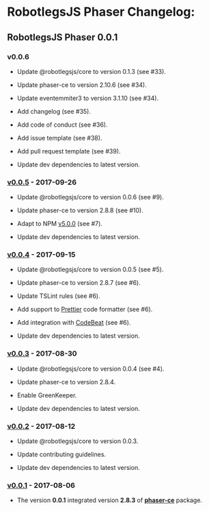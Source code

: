 # RobotlegsJS Phaser Changelog:

## RobotlegsJS Phaser 0.0.1

### v0.0.6

- Update @robotlegsjs/core to version 0.1.3 (see #33).

- Update phaser-ce to version 2.10.6 (see #34).

- Update eventemmiter3 to version 3.1.10 (see #34).

- Add changelog (see #35).

- Add code of conduct (see #36).

- Add issue template (see #38).

- Add pull request template (see #39).

- Update dev dependencies to latest version.

### [v0.0.5](https://github.com/RobotlegsJS/RobotlegsJS-Phaser/releases/tag/0.0.5) - 2017-09-26

- Update @robotlegsjs/core to version 0.0.6 (see #9).

- Update phaser-ce to version 2.8.8 (see #10).

- Adapt to NPM [v5.0.0](http://blog.npmjs.org/post/161081169345/v500) (see #7).

- Update dev dependencies to latest version.

### [v0.0.4](https://github.com/RobotlegsJS/RobotlegsJS-Phaser/releases/tag/0.0.4) - 2017-09-15

- Update @robotlegsjs/core to version 0.0.5 (see #5).

- Update phaser-ce to version 2.8.7 (see #6).

- Update TSLint rules (see #6).

- Add support to [Prettier](https://prettier.io) code formatter (see #6).

- Add integration with [CodeBeat](https://codebeat.co) (see #6).

- Update dev dependencies to latest version.

### [v0.0.3](https://github.com/RobotlegsJS/RobotlegsJS-Phaser/releases/tag/0.0.3) - 2017-08-30

- Update @robotlegsjs/core to version 0.0.4 (see #4).

- Update phaser-ce to version 2.8.4.

- Enable GreenKeeper.

- Update dev dependencies to latest version.

### [v0.0.2](https://github.com/RobotlegsJS/RobotlegsJS-Phaser/releases/tag/0.0.2) - 2017-08-12

- Update @robotlegsjs/core to version 0.0.3.

- Update contributing guidelines.

- Update dev dependencies to latest version.

### [v0.0.1](https://github.com/RobotlegsJS/RobotlegsJS-Phaser/releases/tag/0.0.1) - 2017-08-06

- The version **0.0.1** integrated version **2.8.3** of [**phaser-ce**](https://www.npmjs.com/package/phaser-ce) package.

